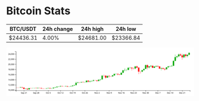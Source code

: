 # Bitcoin Stats

BTC/USDT|24h change|24h high|24h low|
|---|---|---|---|
|$24436.31|4.00%|$24681.00|$23366.84|

<img src="./chart.svg">
